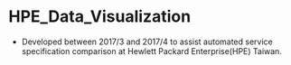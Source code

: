 # HPE_Data_Visualization

- Developed between 2017/3 and 2017/4 to assist automated service specification comparison at Hewlett Packard Enterprise(HPE) Taiwan.  
